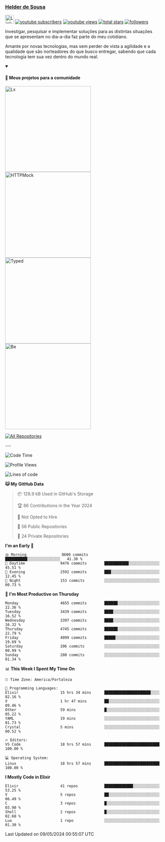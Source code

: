 <p align="left">
<a href="https://github.com/andridus">
    <h3>Helder de Sousa</h3></a>
</p>


<p align="left">
 <a href="https://linkedin.com/in/helder-de-sousa">
    <img height="28px" alt="Linkedin" title="Helder de Sousa" src="https://img.shields.io/badge/-linkedin-blue?style=flat-square&logo=Linkedin&logoColor=white&link=https://www.linkedin.com/in/helder-de-sousa""/></a>
  <a href="https://www.youtube.com/@vocedesenvolvedor?sub_confirmation=1">
    <img alt="youtube subscribers" title="Inscreva-se no canal Você, desenvolvedor" src="https://custom-icon-badges.demolab.com/youtube/channel/subscribers/UCh-qOj_p5CY_AfuR7fEYbwA?color=%23E05D44&label=V0CÊ,%20 DESENVOLVEDOR&logo=video&logoColor=white&style=for-the-badge&labelColor=CE4630""/></a>
  <a href="https://www.youtube.com/@vocedesenvolvedor">
    <img alt="youtube views" title="YouTube Visualizações" src="https://custom-icon-badges.demolab.com/youtube/channel/views/UCh-qOj_p5CY_AfuR7fEYbwA?color=%23E1AD0E&logo=video&logoColor=white&style=for-the-badge&labelColor=C79600"/></a>
  <a href="https://github.com/andridus?tab=repositories&sort=stargazers">
    <img alt="total stars" title="Total de Estrelas no GitHub" src="https://custom-icon-badges.demolab.com/github/stars/andridus?color=55960c&style=for-the-badge&labelColor=488207&logo=star"/></a>
  <a href="https://github.com/andridus?tab=followers">
    <img alt="followers" title="Siga-me on Github" src="https://custom-icon-badges.demolab.com/github/followers/andridus?color=236ad3&labelColor=1155ba&style=for-the-badge&logo=person-add&label=Follow&logoColor=white"/></a>
</p>

<p align="left">
 Investigar, pesquisar e implementar soluções para as distintas situações que se apresentam no dia-a-dia faz parte do meu cotidiano.

Amante por novas tecnologias, mas sem perder de vista a agilidade e a qualidade que são norteadores do que busco entregar, sabendo que cada tecnologia tem sua vez dentro do mundo real.
</p>


<details open>
  <summary><h4>📘 Meus projetos para a comunidade</h4></summary>

  <p align="left">
    <a href="https://github.com/andridus/lx"><img width="278" src="https://denvercoder1-github-readme-stats.vercel.app/api/pin/?username=andridus&repo=lx&theme=default&show_icons=true" alt="Lx"></a>
    <a href="https://github.com/andridus/httpmock"><img width="278" src="https://denvercoder1-github-readme-stats.vercel.app/api/pin/?username=andridus&repo=httpmock&theme=default&show_icons=true" alt="HTTPMock"></a>
    <a href="https://github.com/andridus/typed"><img width="278" src="https://denvercoder1-github-readme-stats.vercel.app/api/pin/?username=andridus&repo=typed&theme=default&show_icons=true" alt="Typed"></a>
    <a href="https://github.com/andridus/bee"><img width="278" src="https://denvercoder1-github-readme-stats.vercel.app/api/pin/?username=andridus&repo=bee&theme=default&show_icons=true" alt="Be"></a>

  </p>

  <a href="https://github.com/andridus?tab=repositories&sort=stargazers"><img alt="All Repositories" title="All Repositories" src="https://custom-icon-badges.demolab.com/badge/-Clique%20aqui%20para%20todos%20os%20meus%20repos-efefef?style=for-the-badge&logoColor=black&logo=repo"/></a>
</details>
---

<!--START_SECTION:waka-->
![Code Time](http://img.shields.io/badge/Code%20Time-1%2C819%20hrs%2034%20mins-blue)

![Profile Views](http://img.shields.io/badge/Profile%20Views-0-blue)

![Lines of code](https://img.shields.io/badge/From%20Hello%20World%20I%27ve%20Written-8.1%20million%20lines%20of%20code-blue)

**🐱 My GitHub Data** 

> 📦 128.9 kB Used in GitHub's Storage 
 > 
> 🏆 86 Contributions in the Year 2024
 > 
> 🚫 Not Opted to Hire
 > 
> 📜 56 Public Repositories 
 > 
> 🔑 24 Private Repositories 
 > 
**I'm an Early 🐤** 

```text
🌞 Morning                8600 commits        ██████████░░░░░░░░░░░░░░░   41.30 % 
🌆 Daytime                9476 commits        ███████████░░░░░░░░░░░░░░   45.51 % 
🌃 Evening                2592 commits        ███░░░░░░░░░░░░░░░░░░░░░░   12.45 % 
🌙 Night                  153 commits         ░░░░░░░░░░░░░░░░░░░░░░░░░   00.73 % 
```
📅 **I'm Most Productive on Thursday** 

```text
Monday                   4655 commits        ██████░░░░░░░░░░░░░░░░░░░   22.36 % 
Tuesday                  3439 commits        ████░░░░░░░░░░░░░░░░░░░░░   16.52 % 
Wednesday                3397 commits        ████░░░░░░░░░░░░░░░░░░░░░   16.32 % 
Thursday                 4745 commits        ██████░░░░░░░░░░░░░░░░░░░   22.79 % 
Friday                   4099 commits        █████░░░░░░░░░░░░░░░░░░░░   19.69 % 
Saturday                 206 commits         ░░░░░░░░░░░░░░░░░░░░░░░░░   00.99 % 
Sunday                   280 commits         ░░░░░░░░░░░░░░░░░░░░░░░░░   01.34 % 
```


📊 **This Week I Spent My Time On** 

```text
🕑︎ Time Zone: America/Fortaleza

💬 Programming Languages: 
Elixir                   15 hrs 34 mins      █████████████████████░░░░   82.16 % 
V                        1 hr 47 mins        ██░░░░░░░░░░░░░░░░░░░░░░░   09.46 % 
Other                    59 mins             █░░░░░░░░░░░░░░░░░░░░░░░░   05.22 % 
YAML                     19 mins             ░░░░░░░░░░░░░░░░░░░░░░░░░   01.73 % 
Crystal                  5 mins              ░░░░░░░░░░░░░░░░░░░░░░░░░   00.52 % 

🔥 Editors: 
VS Code                  18 hrs 57 mins      █████████████████████████   100.00 % 

💻 Operating System: 
Linux                    18 hrs 57 mins      █████████████████████████   100.00 % 
```

**I Mostly Code in Elixir** 

```text
Elixir                   41 repos            █████████████░░░░░░░░░░░░   53.25 % 
V                        5 repos             ██░░░░░░░░░░░░░░░░░░░░░░░   06.49 % 
C                        3 repos             █░░░░░░░░░░░░░░░░░░░░░░░░   03.90 % 
Shell                    2 repos             █░░░░░░░░░░░░░░░░░░░░░░░░   02.60 % 
Lua                      1 repo              ░░░░░░░░░░░░░░░░░░░░░░░░░   01.30 % 
```




 Last Updated on 09/05/2024 00:55:07 UTC
<!--END_SECTION:waka-->
